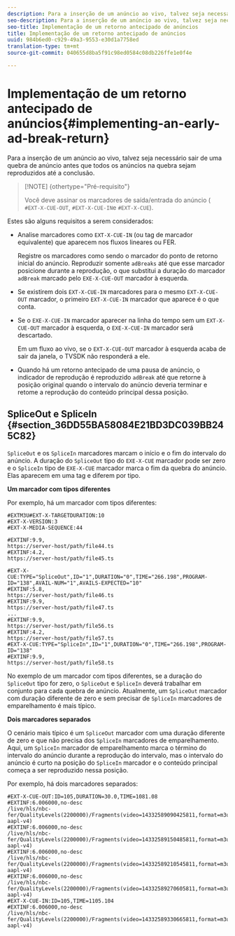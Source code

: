 ```yaml
---
description: Para a inserção de um anúncio ao vivo, talvez seja necessário sair de uma quebra de anúncio antes que todos os anúncios na quebra sejam reproduzidos até a conclusão.
seo-description: Para a inserção de um anúncio ao vivo, talvez seja necessário sair de uma quebra de anúncio antes que todos os anúncios na quebra sejam reproduzidos até a conclusão.
seo-title: Implementação de um retorno antecipado de anúncios
title: Implementação de um retorno antecipado de anúncios
uuid: 984b6ed0-c929-49a3-9553-e30d1a7758ed
translation-type: tm+mt
source-git-commit: 040655d8ba5f91c98ed0584c08db226ffe1e0f4e

---
```



# Implementação de um retorno antecipado de anúncios{#implementing-an-early-ad-break-return}

Para a inserção de um anúncio ao vivo, talvez seja necessário sair de uma quebra de anúncio antes que todos os anúncios na quebra sejam reproduzidos até a conclusão.

>[!NOTE] {othertype=&quot;Pré-requisito&quot;}
>
>Você deve assinar os marcadores de saída/entrada do anúncio ( `#EXT-X-CUE-OUT`, `#EXT-X-CUE-IN`e `#EXT-X-CUE`).

Estes são alguns requisitos a serem considerados:

* Analise marcadores como `EXT-X-CUE-IN` (ou tag de marcador equivalente) que aparecem nos fluxos lineares ou FER.

   Registre os marcadores como sendo o marcador do ponto de retorno inicial do anúncio. Reproduzir somente `adBreaks` até que esse marcador posicione durante a reprodução, o que substitui a duração do marcador `adBreak` marcado pelo `EXE-X-CUE-OUT` marcador à esquerda.

* Se existirem dois `EXT-X-CUE-IN` marcadores para o mesmo `EXT-X-CUE-OUT` marcador, o primeiro `EXT-X-CUE-IN` marcador que aparece é o que conta.

* Se o `EXE-X-CUE-IN` marcador aparecer na linha do tempo sem um `EXT-X-CUE-OUT` marcador à esquerda, o `EXE-X-CUE-IN` marcador será descartado.

   Em um fluxo ao vivo, se o `EXT-X-CUE-OUT` marcador à esquerda acaba de sair da janela, o TVSDK não responderá a ele.

* Quando há um retorno antecipado de uma pausa de anúncio, o indicador de reprodução é reproduzido `adBreak` até que retorne à posição original quando o intervalo do anúncio deveria terminar e retome a reprodução do conteúdo principal dessa posição.

## SpliceOut e SpliceIn {#section_36DD55BA58084E21BD3DC039BB245C82}

`SpliceOut` e os `SpliceIn` marcadores marcam o início e o fim do intervalo do anúncio. A duração do `SpliceOut` tipo do `EXE-X-CUE` marcador pode ser zero e o `SpliceIn` tipo de `EXE-X-CUE` marcador marca o fim da quebra do anúncio. Elas aparecem em uma tag e diferem por tipo.

**Um marcador com tipos diferentes**

Por exemplo, há um marcador com tipos diferentes:

```
#EXTM3U#EXT-X-TARGETDURATION:10
#EXT-X-VERSION:3
#EXT-X-MEDIA-SEQUENCE:44
  
#EXTINF:9.9,
https://server-host/path/file44.ts
#EXTINF:4.2,
https://server-host/path/file45.ts
  
#EXT-X-CUE:TYPE="SpliceOut",ID="1",DURATION="0",TIME="266.198",PROGRAM-ID="138",AVAIL-NUM="1",AVAILS-EXPECTED="10"
#EXTINF:5.8,
https://server-host/path/file46.ts
#EXTINF:9.9,
https://server-host/path/file47.ts
...
#EXTINF:9.9,
https://server-host/path/file56.ts
#EXTINF:4.2,
https://server-host/path/file57.ts
#EXT-X-CUE:TYPE="SpliceIn",ID="1",DURATION="0",TIME="266.198",PROGRAM-ID="138"
#EXTINF:9.9,
https://server-host/path/file58.ts
```

No exemplo de um marcador com tipos diferentes, se a duração do `SpliceOut` tipo for zero, o `SpliceOut` e `SpliceIn` deverá trabalhar em conjunto para cada quebra de anúncio. Atualmente, um `SpliceOut` marcador com duração diferente de zero e sem precisar de `SpliceIn` marcadores de emparelhamento é mais típico.

**Dois marcadores separados**

O cenário mais típico é um `SpliceOut` marcador com uma duração diferente de zero e que não precisa dos `SpliceIn` marcadores de emparelhamento. Aqui, um `SpliceIn` marcador de emparelhamento marca o término do intervalo do anúncio durante a reprodução do intervalo, mas o intervalo do anúncio é curto na posição do `SpliceIn` marcador e o conteúdo principal começa a ser reproduzido nessa posição.

Por exemplo, há dois marcadores separados:

```
#EXT-X-CUE-OUT:ID=105,DURATION=30.0,TIME=1081.08
#EXTINF:6.006000,no-desc
/live/hls/nbc-fer/QualityLevels(2200000)/Fragments(video=14332589090425811,format=m3u8-aapl-v4)
#EXTINF:6.006000,no-desc
/live/hls/nbc-fer/QualityLevels(2200000)/Fragments(video=14332589150485811,format=m3u8-aapl-v4)
#EXTINF:6.006000,no-desc
/live/hls/nbc-fer/QualityLevels(2200000)/Fragments(video=14332589210545811,format=m3u8-aapl-v4)
#EXTINF:6.006000,no-desc
/live/hls/nbc-fer/QualityLevels(2200000)/Fragments(video=14332589270605811,format=m3u8-aapl-v4)
#EXT-X-CUE-IN:ID=105,TIME=1105.104
#EXTINF:6.006000,no-desc
/live/hls/nbc-fer/QualityLevels(2200000)/Fragments(video=14332589330665811,format=m3u8-aapl-v4)
```

